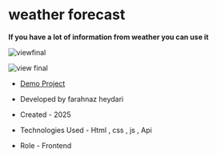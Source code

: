 # weather forecast

**If you have a lot of information from weather you can use it**

![viewfinal](https://github.com/user-attachments/assets/4878f1e8-efd5-4341-96e7-4cb77db8be61)

![view final](https://github.com/user-attachments/assets/b3813712-8e61-4950-a25c-fd164685049d)

- [Demo Project](https://farahheydari.github.io/weather-forecast/)

- Developed by farahnaz heydari

- Created - 2025

- Technologies Used - Html , css , js , Api

- Role - Frontend

